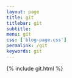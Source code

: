 ```yaml
---
layout: page
title: git
titlebar: git
subtitle: 
menu: git
css: ['blog-page.css']
permalink: /git
keywords: git
---
```

{% include git.html %}